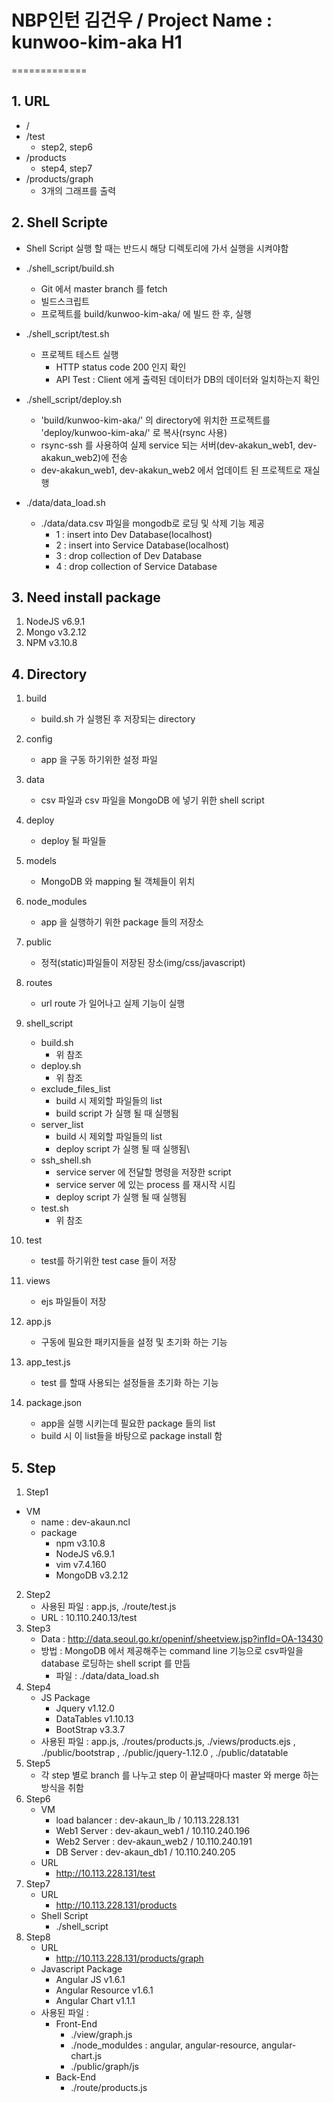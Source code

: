# NBP인턴 김건우      /          Project Name : kunwoo-kim-aka H1
=============

## 1. URL
 * /
 * /test
   * step2, step6
 * /products
   * step4, step7
 * /products/graph
   * 3개의 그래프를 출력



## 2. Shell Scripte
 * Shell Script 실행 할 때는 반드시 해당 디렉토리에 가서 실행을 시켜야함

 * ./shell_script/build.sh
   * Git 에서 master branch 를 fetch
   * 빌드스크립트
   * 프로젝트를 build/kunwoo-kim-aka/ 에 빌드 한 후, 실행

 * ./shell_script/test.sh
   * 프로젝트 테스트 실행
     * HTTP status code 200 인지 확인
     * API Test : Client 에게 출력된 데이터가 DB의 데이터와 일치하는지 확인

 * ./shell_script/deploy.sh
   * 'build/kunwoo-kim-aka/' 의 directory에 위치한 프로젝트를 'deploy/kunwoo-kim-aka/' 로 복사(rsync 사용)
   * rsync-ssh 를 사용하여 실제 service 되는 서버(dev-akakun_web1, dev-akakun_web2)에 전송
   * dev-akakun_web1, dev-akakun_web2 에서 업데이트 된 프로젝트로 재실행

 * ./data/data_load.sh
   * ./data/data.csv 파일을 mongodb로 로딩 및 삭제 기능 제공
     * 1 : insert into Dev Database(localhost)
     * 2 : insert into Service Database(localhost)
     * 3 : drop collection of Dev Database
     * 4 : drop collection of Service Database



 ## 3. Need install package
 1. NodeJS v6.9.1
 2. Mongo v3.2.12
 3. NPM v3.10.8
 
## 4. Directory
1. build
    * build.sh 가 실행된 후 저장되는 directory 
2. config
    * app 을 구동 하기위한 설정 파일 
3. data
    * csv 파일과 csv 파일을 MongoDB 에 넣기 위한 shell script
4. deploy
    * deploy 될 파일들
5. models
    * MongoDB 와 mapping 될 객체들이 위치
6. node_modules
    * app 을 실행하기 위한 package 들의 저장소
7. public
    * 정적(static)파일들이 저장된 장소(img/css/javascript)
8. routes
    * url route 가 일어나고 실제 기능이 실행
9. shell_script
    * build.sh
        * 위 참조
    * deploy.sh
        * 위 참조
    * exclude_files_list
        * build 시 제외할 파일들의 list
        * build script 가 실행 될 때 실행됨
    * server_list
        * build 시 제외할 파일들의 list
        * deploy script 가 실행 될 때 실행됨\
    * ssh_shell.sh
        * service server 에 전달할 명령을 저장한 script
        * service server 에 있는 process 를 재시작 시킴
        * deploy script 가 실행 될 때 실행됨
    * test.sh
        * 위 참조
    
10. test
    * test를 하기위한 test case 들이 저장
11. views
    * ejs 파일들이 저장
12. app.js
    * 구동에 필요한 패키지들을 설정 및 초기화 하는 기능
13. app_test.js
    * test 를 할때 사용되는 설정들을 초기화 하는 기능
14. package.json
    * app을 실행 시키는데 필요한 package 들의 list
    * build 시 이 list들을 바탕으로 package install 함
    
## 5. Step
 1. Step1
  * VM
    * name : dev-akaun.ncl
    * package
        * npm v3.10.8
        * NodeJS v6.9.1
        * vim v7.4.160
        * MongoDB v3.2.12
 2. Step2
    * 사용된 파일 : app.js, ./route/test.js
    * URL : 10.110.240.13/test
 3. Step3
    * Data : http://data.seoul.go.kr/openinf/sheetview.jsp?infId=OA-13430
    * 방법 : MongoDB 에서 제공해주는 command line 기능으로 csv파일을 database 로딩하는 shell script 를 만듬
        * 파일 : ./data/data_load.sh
 4. Step4
    * JS Package
        * Jquery v1.12.0
        * DataTables v1.10.13
        * BootStrap v3.3.7
    * 사용된 파일 : app.js, ./routes/products.js, ./views/products.ejs , ./public/bootstrap , ./public/jquery-1.12.0 , ./public/datatable
 5. Step5
    * 각 step 별로 branch 를 나누고 step 이 끝날때마다 master 와 merge 하는 방식을 취함
 6. Step6
    * VM
        * load balancer : dev-akaun_lb / 10.113.228.131
        * Web1 Server  : dev-akaun_web1 / 10.110.240.196
        * Web2 Server  : dev-akaun_web2 / 10.110.240.191
        * DB Server  : dev-akaun_db1 / 10.110.240.205
    * URL 
        * http://10.113.228.131/test
 7. Step7
    * URL 
        * http://10.113.228.131/products
    * Shell Script
        * ./shell_script
 8. Step8
    * URL 
        * http://10.113.228.131/products/graph
    * Javascript Package
        * Angular JS v1.6.1
        * Angular Resource v1.6.1 
        * Angular Chart v1.1.1
    * 사용된 파일 :
        * Front-End
            * ./view/graph.js
            * ./node_moduldes : angular, angular-resource, angular-chart.js
            * ./public/graph/js
        * Back-End
            * ./route/products.js